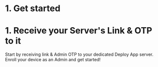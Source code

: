 # 1. Get started
# 1. Receive your Server's Link & OTP to it
Start by receiving link & Admin OTP to your dedicated Deploy App server. Enroll your device as an Admin and get started!
<SlideDeck deckPath="ios/deployapp/admin-01-start"/>